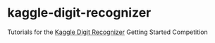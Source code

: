 # kaggle-digit-recognizer
Tutorials for the [Kaggle Digit Recognizer](https://www.kaggle.com/c/digit-recognizer) Getting Started Competition
